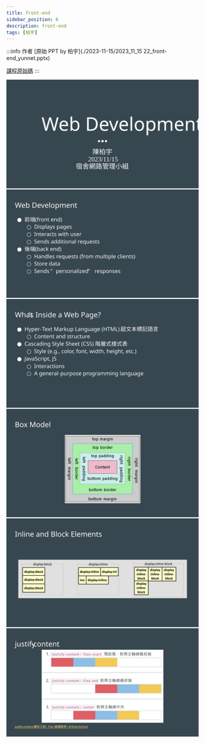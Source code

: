 ```yaml
---
title: front-end
sidebar_position: 6
description: front-end
tags: [柏宇]
---
```

:::info 作者
[原始 PPT by 柏宇](./2023-11-15/2023_11_15 22_front-end_yunnet.pptx)  
  
[課程原始碼](./2023-11-15/index.html)
:::

![](./2023-11-15/投影片1.SVG)
![](./2023-11-15/投影片2.SVG)
![](./2023-11-15/投影片3.SVG)
![](./2023-11-15/投影片4.SVG)
![](./2023-11-15/投影片5.SVG)
![](./2023-11-15/投影片6.SVG)
